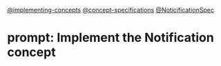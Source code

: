 [@implementing-concepts](design/background/implementing-concepts.md)
[@concept-specifications](design/background/concept-specifications.md)
[@NoticificationSpec](design/concepts/Notification/NotificationSpec.md)




# prompt: Implement the Notification concept
